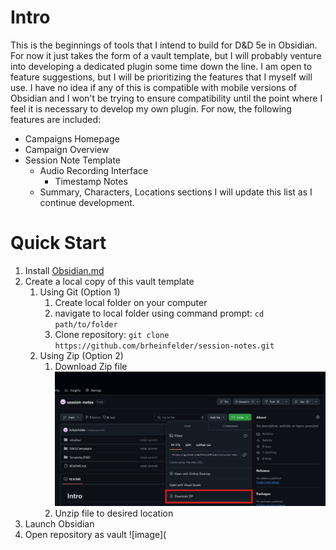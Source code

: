 # Intro
This is the beginnings of tools that I intend to build for D&D 5e in Obsidian. For now it just takes the form of a vault template, but I will probably venture into developing a dedicated plugin some time down the line. I am open to feature suggestions, but I will be prioritizing the features that I myself will use. I have no idea if any of this is compatible with mobile versions of Obsidian and I won't be trying to ensure compatibility until the point where I feel it is necessary to develop my own plugin. For now, the following features are included:
- Campaigns Homepage
- Campaign Overview
- Session Note Template
	- Audio Recording Interface
		- Timestamp Notes
	- Summary, Characters, Locations sections
I will update this list as I continue development.
# Quick Start
1) Install [Obsidian.md](https://Obsidian.md)
2) Create a local copy of this vault template
	1) Using Git (Option 1)
		1) Create local folder on your computer
		2) navigate to local folder using command prompt:
		   `cd path/to/folder`
		3) Clone repository:
		   `git clone https://github.com/brheinfelder/session-notes.git`
	1) Using Zip (Option 2)
		1) Download Zip file
		![image](https://github.com/brheinfelder/session-notes/blob/main/Documentation/zip-download.png)
		2) Unzip file to desired location
3) Launch Obsidian
4) Open repository as vault
![image](
